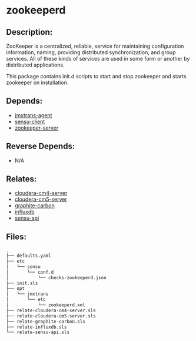 # zookeeperd

## Description:

ZooKeeper is a centralized, reliable, service for maintaining configuration information, naming, providing distributed synchronization, and group services. All of these kinds of services are used in some form or another by distributed applications.

This package contains init.d scripts to start and stop zookeeper and starts zookeeper on installation.

## Depends:

  -  [jmxtrans-agent](/salt/jmxtrans-agent)
  -  [sensu-client](/salt/sensu-client)
  -  [zookeeper-server](/salt/zookeeper-server)

## Reverse Depends:

  -  N/A

## Relates:

  -  [cloudera-cm4-server](/salt/cloudera-cm4-server)
  -  [cloudera-cm5-server](/salt/cloudera-cm5-server)
  -  [graphite-carbon](/salt/graphite-carbon)
  -  [influxdb](/salt/influxdb)
  -  [sensu-api](/salt/sensu-api)

## Files:

```bash
.
├── defaults.yaml
├── etc
│   └── sensu
│       └── conf.d
│           └── checks-zookeeperd.json
├── init.sls
├── opt
│   └── jmxtrans
│       └── etc
│           └── zookeeperd.xml
├── relate-cloudera-cm4-server.sls
├── relate-cloudera-cm5-server.sls
├── relate-graphite-carbon.sls
├── relate-influxdb.sls
└── relate-sensu-api.sls
```
